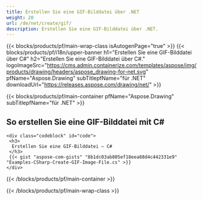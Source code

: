 ```yaml
---
title: Erstellen Sie eine GIF-Bilddatei über .NET
weight: 20
url: /de/net/create/gif/
description: Erstellen Sie eine GIF-Bilddatei über .NET.
---
```


{{< blocks/products/pf/main-wrap-class isAutogenPage="true" >}}
{{< blocks/products/pf/i18n/upper-banner h1="Erstellen Sie eine GIF-Bilddatei über C#" h2="Erstellen Sie eine GIF-Bilddatei über C#." logoImageSrc="https://cms.admin.containerize.com/templates/aspose/img/products/drawing/headers/aspose_drawing-for-net.svg" pfName="Aspose.Drawing" subTitlepfName="für .NET" downloadUrl="https://releases.aspose.com/drawing/net/" >}}

{{< blocks/products/pf/main-container pfName="Aspose.Drawing" subTitlepfName="für .NET" >}}

<h2>So erstellen Sie eine GIF-Bilddatei mit C#</h2>

    <div class="codeblock" id="code">
     <h3>
      Erstellen Sie eine GIF-Bilddatei – C#
     </h3>
     {{< gist "aspose-com-gists" "8b1dc03ab805ef18eea88d4c442331e9" "Examples-CSharp-Create-GIF-Image-File.cs" >}}
    </div>

{{< /blocks/products/pf/main-container >}}


{{< /blocks/products/pf/main-wrap-class >}}
